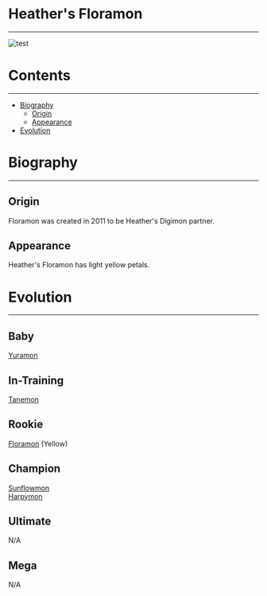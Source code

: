
# Heather's Floramon
-----
![test]({{site.baseurl}}/wiki/resources/Floramon.png)

# Contents
-----

- [Biography](#biography)
  - [Origin](#origin)
  - [Appearance](#appearance)
- [Evolution](#evolution)

# Biography
-----

## Origin
Floramon was created in 2011 to be Heather's Digimon partner.

## Appearance
Heather's Floramon has light yellow petals.

# Evolution
-----

## Baby  
[Yuramon](http://www.wikimon.net/yuramon)

## In-Training  
[Tanemon](http://www.wikimon.net/tanemon)

## Rookie
[Floramon](http://www.wikimon.net/floramon) (Yellow)  

## Champion
[Sunflowmon](http://www.wikimon.net/sunflowmon)  
[Harpymon](http://www.wikimon.net/harpymon)  

## Ultimate
N/A

## Mega
N/A
